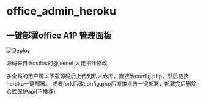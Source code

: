 # office_admin_heroku



## 一键部署office A1P 管理面板 


[![Deploy](https://www.herokucdn.com/deploy/button.png)](https://heroku.com/deploy)


源码来自 hostloc的@jsenet 大佬稍作修改

多全局的用户可以下载源码后上传到私人仓库，直接改config.php，然后链接heroku一键部署。
或者fork后改config.php后直接点击一键部署，部署完后删除仓库保护api(不推荐)
